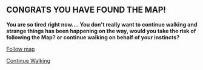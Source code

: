 ## CONGRATS YOU HAVE FOUND THE MAP!
**You are so tired right now.... You don't really want to continue walking and strange things has been happening on the way, would you take the risk of following the Map? or continue walking on behalf of your instincts?**


[Follow map](go-parade.md)

[Continue Walking](continue-walk.md)

